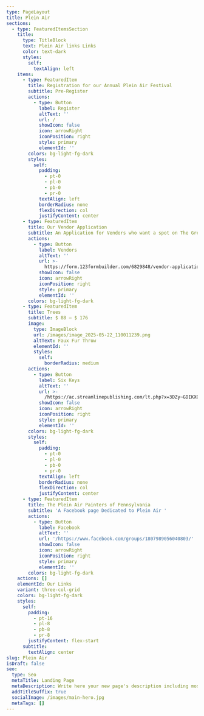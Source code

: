 ```yaml
---
type: PageLayout
title: Plein Air
sections:
  - type: FeaturedItemsSection
    title:
      type: TitleBlock
      text: Plein Air links Links
      color: text-dark
      styles:
        self:
          textAlign: left
    items:
      - type: FeaturedItem
        title: Registration for our Annual Plein Air Festival
        subtitle: Pre-Register
        actions:
          - type: Button
            label: Register
            altText: ''
            url: /
            showIcon: false
            icon: arrowRight
            iconPosition: right
            style: primary
            elementId: ''
        colors: bg-light-fg-dark
        styles:
          self:
            padding:
              - pt-0
              - pl-0
              - pb-0
              - pr-0
            textAlign: left
            borderRadius: none
            flexDirection: col
            justifyContent: center
      - type: FeaturedItem
        title: Our Vendor Application
        subtitle: An Application for Vendors who want a spot on The Green
        actions:
          - type: Button
            label: Vendors
            altText: ''
            url: >-
              https://form.123formbuilder.com/6829848/vendor-application-form?fbclid=IwY2xjawKHEo5leHRuA2FlbQIxMABicmlkETFpYldsVVpQZ2dQaW5RTmx6AR4yiNAgGz7bXY8_gDhX_hVJgbl8Za61vV0LBiLJW6OjqsLlS2kmlzLwrsksag_aem_k72Cugxl_9auZGHIqZ1b
            showIcon: false
            icon: arrowRight
            iconPosition: right
            style: primary
            elementId: ''
        colors: bg-light-fg-dark
      - type: FeaturedItem
        title: Trees
        subtitle: $ 88 – $ 176
        image:
          type: ImageBlock
          url: /images/image_2025-05-22_110011239.png
          altText: Faux Fur Throw
          elementId: ''
          styles:
            self:
              borderRadius: medium
        actions:
          - type: Button
            label: Six Keys
            altText: ''
            url: >-
              /https://ac.streamlinepublishing.com/lt.php?x=3DZy~GDIKXGd5aJAyAA4V.Nw1aJTjALxlhthkaQ4U3ScDKF70Ey.1.Fy1HAmmN~3leo3bHMWJXKd6H7.
            showIcon: false
            icon: arrowRight
            iconPosition: right
            style: primary
            elementId: ''
        colors: bg-light-fg-dark
        styles:
          self:
            padding:
              - pt-0
              - pl-0
              - pb-0
              - pr-0
            textAlign: left
            borderRadius: none
            flexDirection: col
            justifyContent: center
      - type: FeaturedItem
        title: The Plein Air Painters of Pennsylvania
        subtitle: 'A Facebook page Dedicated to Plein Air '
        actions:
          - type: Button
            label: Facebook
            altText: ''
            url: '/https://www.facebook.com/groups/1807989056040803/'
            showIcon: false
            icon: arrowRight
            iconPosition: right
            style: primary
            elementId: ''
        colors: bg-light-fg-dark
    actions: []
    elementId: Our Links
    variant: three-col-grid
    colors: bg-light-fg-dark
    styles:
      self:
        padding:
          - pt-16
          - pl-8
          - pb-8
          - pr-8
        justifyContent: flex-start
      subtitle:
        textAlign: center
slug: Plein Air
isDraft: false
seo:
  type: Seo
  metaTitle: Landing Page
  metaDescription: Write here your new page's description including most relevant keywords.
  addTitleSuffix: true
  socialImage: /images/main-hero.jpg
  metaTags: []
---
```

